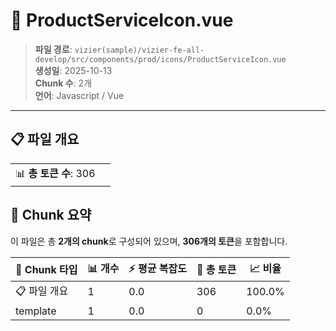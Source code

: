# 📄 ProductServiceIcon.vue

> **파일 경로**: `vizier(sample)/vizier-fe-all-develop/src/components/prod/icons/ProductServiceIcon.vue`  
> **생성일**: 2025-10-13  
> **Chunk 수**: 2개  
> **언어**: Javascript / Vue
---





## 📋 파일 개요

| | |
|--|--|
| 📊 **총 토큰 수**: 306 |  |






## 🧩 Chunk 요약

이 파일은 총 **2개의 chunk**로 구성되어 있으며, **306개의 토큰**을 포함합니다.

| 🧩 Chunk 타입 | 📊 개수 | ⚡ 평균 복잡도 | 📝 총 토큰 | 📈 비율 |
|---------------|--------|-------------|----------|--------|
| 📋 파일 개요 | 1 | 0.0 | 306 | 100.0% |
| template | 1 | 0.0 | 0 | 0.0% |

